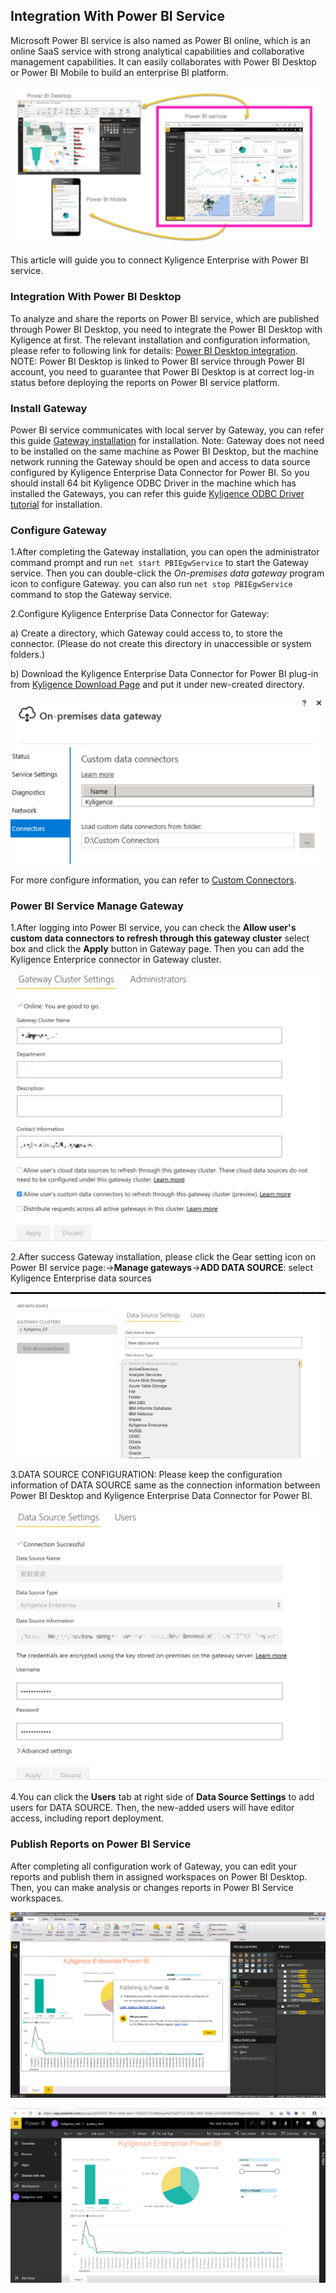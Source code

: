 ## Integration With Power BI Service

Microsoft Power BI service is also named as Power BI online, which is an online SaaS service with strong analytical capabilities and collaborative management capabilities. It can easily collaborates with Power BI Desktop or Power BI Mobile to build an enterprise BI platform.

![Power BI Desktop,Microsoft Power BI Service,Microsoft Power BI Mobile relationship](images/powerbi/Picture_PBI_SERVIECE_07.png)

This article will guide you to connect Kyligence Enterprise with Power BI service.


### Integration With Power BI Desktop

To analyze and share the reports on Power BI service, which are published through Power BI Desktop, you need to integrate the Power BI Desktop with Kyligence at first. The relevant installation and configuration information, please refer to following link for details: [Power BI Desktop integration](powerbi_desktop.en.md). NOTE: Power BI Desktop is linked to Power BI service through Power BI account, you need to guarantee that Power BI Desktop is at correct log-in status before deploying the reports on Power BI service platform. 

### Install Gateway

Power BI service communicates with local server by Gateway, you can refer this guide [Gateway installation](https://docs.microsoft.com/en-us/power-bi/service-gateway-install) for installation. Note: Gateway does not need to be installed on the same machine as Power BI Desktop, but the machine network running the Gateway should be open and access to data source configured by Kyligence Enterprise Data Connector for Power BI. So you should install 64 bit Kyligence ODBC Driver in the machine which has installed the Gateways, you can refer this guide [Kyligence ODBC Driver tutorial](../driver/kyligence_odbc.en.md) for installation.

### Configure Gateway

1.After completing the Gateway installation, you can open the administrator command prompt and run ```net start PBIEgwService``` to start the Gateway service. Then you can double-click the *On-premises data gateway* program icon       to configure Gateway. you can also run ```net stop PBIEgwService``` command to stop the Gateway service.

2.Configure Kyligence Enterprise Data Connector for Gateway:

a) Create a directory, which Gateway could access to, to store the connector. (Please do not create this directory in unaccessible or system folders.) 

b) Download the Kyligence Enterprise Data Connector for Power BI plug-in from [Kyligence Download Page](http://download.kyligence.io/#/products) and put it under new-created directory. 

![Custom data connectors](images/powerbi/Picture_PBI_SERVIECE_01.png)

For more configure information, you can refer to [Custom Connectors](https://docs.microsoft.com/en-us/power-bi/service-gateway-custom-connectors).

### Power BI Service Manage Gateway

1.After logging into Power BI service, you can check the **Allow user's custom data connectors to refresh through this gateway cluster** select box and click the **Apply** button in Gateway page. Then you can add the Kyligence Enterprice connector in Gateway cluster.

![allow the custom data connector](images/powerbi/Picture_PBI_SERVIECE_08.png)

2.After success Gateway installation, please click the Gear setting icon on Power BI service page:->**Manage gateways**->**ADD DATA SOURCE**: select Kyligence Enterprise data sources

![Add Data Source](images/powerbi/Picture_PBI_SERVIECE_03.png)

3.DATA SOURCE CONFIGURATION: Please keep the configuration information of DATA SOURCE same as the connection information between Power BI Desktop and Kyligence Enterprise Data Connector for Power BI.

![Configure Data Source](images/powerbi/Picture_PBI_SERVIECE_04.png)

4.You can click the **Users** tab at right side of **Data Source Settings** to add users for DATA SOURCE. Then, the new-added users will have editor access, including report deployment.

### Publish Reports on Power BI Service

After completing all configuration work of Gateway, you can edit your reports and publish them in assigned workspaces on Power BI Desktop. Then, you can make analysis or changes reports in Power BI Service workspaces.

![Publish Reports](images/powerbi/Picture_PBI_SERVIECE_05.png)

![Publish Reports](images/powerbi/Picture_PBI_SERVIECE_06.png)
